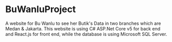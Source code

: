 # BuWanluProject
A website for Bu Wanlu to see her Butik's Data in two branches which are Medan &amp; Jakarta. This website is using C# ASP.Net Core v5 for back end and React.js for front end, while the database is using Microsoft SQL Server.
